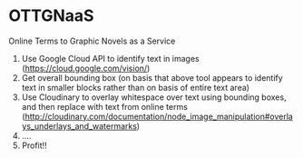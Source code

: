 # OTTGNaaS
Online Terms to Graphic Novels as a Service

1. Use Google Cloud API to identify text in images (https://cloud.google.com/vision/)
2. Get overall bounding box (on basis that above tool appears to identify text in smaller blocks rather than on basis of entire text area)
3. Use Cloudinary to overlay whitespace over text using bounding boxes, and then replace with text from online terms (http://cloudinary.com/documentation/node_image_manipulation#overlays_underlays_and_watermarks)
4. ....
5. Profit!!
